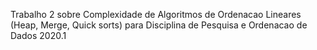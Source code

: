 Trabalho 2 sobre Complexidade de Algoritmos de Ordenacao Lineares (Heap, Merge, Quick sorts) para Disciplina de Pesquisa e Ordenacao de Dados 2020.1

